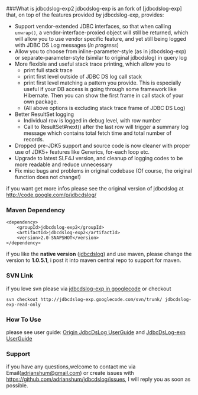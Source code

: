 ###What is jdbcdslog-exp2
jdbcdslog-exp is an fork of [jdbcdslog-exp] that, on top of the features provided by jdbcdslog-exp, provides:

* Support vendor-extended JDBC interfaces, so that when calling `unwrap()`, a vendor-interface-proxied object will still be returned, which will allow you to use vendor specific feature, and yet still being logged with JDBC DS Log messages (*_In progress_*)
* Allow you to choose from inline-parameter-style (as in jdbcdslog-exp) or separate-parameter-style (similar to original jdbcdslog) in query log
* More flexible and useful stack trace printing, which allow you to
  * print full stack trace
  * print first level outside of JDBC DS log call stack
  * print first level matching a pattern you provide.  This is especially useful if your DB access is going through some framework like Hibernate.  Then you can show the first frame in call stack of your own package.
  * (All above options is excluding stack trace frame of JDBC DS Log)
* Better ResultSet logging
  * Individual row is logged in debug level, with row number
  * Call to ResultSet#next() after the last row will trigger a summary log message which contains total fetch time and total number of records.
* Dropped pre-JDK5 support and source code is now cleaner with proper use of JDK5+ features like Generics, for-each loop etc.
* Upgrade to latest SLF4J version, and cleanup of logging codes to be more readable and reduce unnecessary
* Fix misc bugs and problems in original codebase
(Of course, the original function does not change!)

if you want get more infos please see the original version of jdbcdslog at <http://code.google.com/p/jdbcdslog/>

### Maven Dependency
    <dependency>
        <groupId>jdbcdslog-exp2</groupId>
        <artifactId>jdbcdslog-exp2</artifactId>
        <version>2.0-SNAPSHOT</version>
    </dependency>



if you like the __native version__ ([jdbcdslog](http://code.google.com/p/jdbcdslog)) and use maven, please change the version to __1.0.5.1__, i post it into maven central repo to support for maven.

### SVN Link
if you love svn please via [jdbcdslog-exp in googlecode](http://code.google.com/p/jdbcdslog-exp/) or checkout

    svn checkout http://jdbcdslog-exp.googlecode.com/svn/trunk/ jdbcdslog-exp-read-only

### How To Use
please see user guide: [Origin JdbcDsLog UserGuide](http://code.google.com/p/jdbcdslog/wiki/UserGuide ) and [JdbcDsLog-exp UserGuide](http://code.google.com/p/jdbcdslog-exp/wiki/UserGuide)

### Support
if you have any questions,welcome to contact me via Email(adrianshum@gmail.com) or create issues with <https://github.com/adrianshum/jdbcdslog/issues>, I will reply you as soon as possible.
